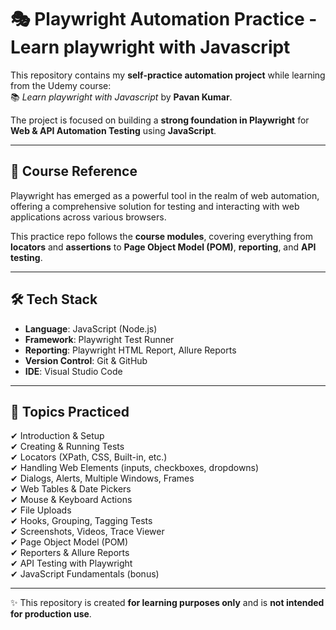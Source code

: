 # 🎭 Playwright Automation Practice - Learn playwright with Javascript 

This repository contains my **self-practice automation project** while learning from the Udemy course:  
📚 *Learn playwright with Javascript* by **Pavan Kumar**.

The project is focused on building a **strong foundation in Playwright** for **Web & API Automation Testing** using **JavaScript**.

---

## 📖 Course Reference

Playwright has emerged as a powerful tool in the realm of web automation, offering a comprehensive solution for testing and interacting with web applications across various browsers.  

This practice repo follows the **course modules**, covering everything from **locators** and **assertions** to **Page Object Model (POM)**, **reporting**, and **API testing**.

---

## 🛠️ Tech Stack

- **Language**: JavaScript (Node.js)  
- **Framework**: Playwright Test Runner  
- **Reporting**: Playwright HTML Report, Allure Reports  
- **Version Control**: Git & GitHub  
- **IDE**: Visual Studio Code  

---

## 📂 Topics Practiced

✔ Introduction & Setup  
✔ Creating & Running Tests  
✔ Locators (XPath, CSS, Built-in, etc.)  
✔ Handling Web Elements (inputs, checkboxes, dropdowns)  
✔ Dialogs, Alerts, Multiple Windows, Frames  
✔ Web Tables & Date Pickers  
✔ Mouse & Keyboard Actions  
✔ File Uploads  
✔ Hooks, Grouping, Tagging Tests  
✔ Screenshots, Videos, Trace Viewer  
✔ Page Object Model (POM)  
✔ Reporters & Allure Reports  
✔ API Testing with Playwright  
✔ JavaScript Fundamentals (bonus)  

---

✨ This repository is created **for learning purposes only** and is **not intended for production use**.  
